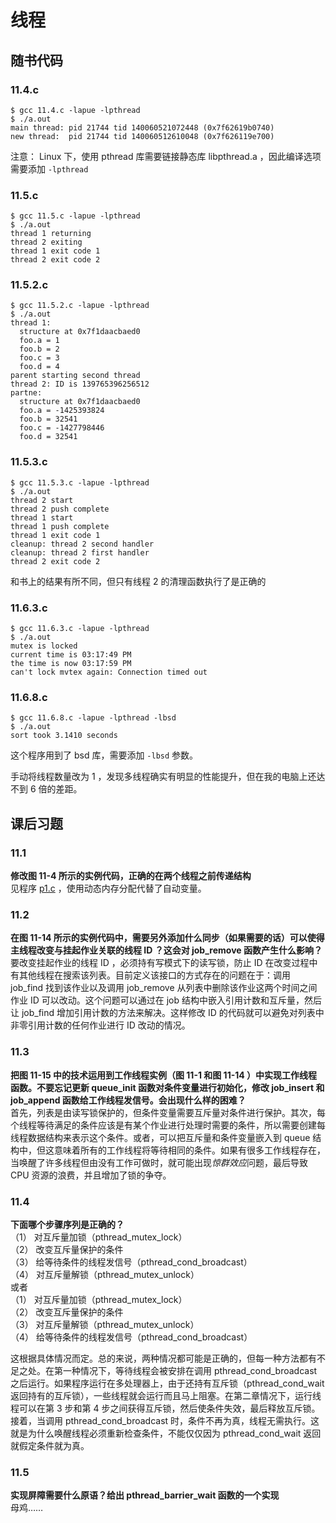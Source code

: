# 线程

## 随书代码

### 11.4.c

```shell
$ gcc 11.4.c -lapue -lpthread
$ ./a.out
main thread: pid 21744 tid 140060521072448 (0x7f62619b0740)
new thread:  pid 21744 tid 140060512610048 (0x7f626119e700)
```

注意： Linux 下，使用 pthread 库需要链接静态库 libpthread.a ，因此编译选项需要添加 `-lpthread`

### 11.5.c

```shell
$ gcc 11.5.c -lapue -lpthread
$ ./a.out
thread 1 returning
thread 2 exiting
thread 1 exit code 1
thread 2 exit code 2
```

### 11.5.2.c

```shell
$ gcc 11.5.2.c -lapue -lpthread
$ ./a.out
thread 1:
  structure at 0x7f1daacbaed0
  foo.a = 1
  foo.b = 2
  foo.c = 3
  foo.d = 4
parent starting second thread
thread 2: ID is 139765396256512
partne:
  structure at 0x7f1daacbaed0
  foo.a = -1425393824
  foo.b = 32541
  foo.c = -1427798446
  foo.d = 32541
```

### 11.5.3.c

```shell
$ gcc 11.5.3.c -lapue -lpthread
$ ./a.out
thread 2 start
thread 2 push complete
thread 1 start
thread 1 push complete
thread 1 exit code 1
cleanup: thread 2 second handler
cleanup: thread 2 first handler
thread 2 exit code 2
```

和书上的结果有所不同，但只有线程 2 的清理函数执行了是正确的

### 11.6.3.c

```shell
$ gcc 11.6.3.c -lapue -lpthread
$ ./a.out
mutex is locked
current time is 03:17:49 PM
the time is now 03:17:59 PM
can't lock mvtex again: Connection timed out
```

### 11.6.8.c

```shell
$ gcc 11.6.8.c -lapue -lpthread -lbsd
$ ./a.out
sort took 3.1410 seconds
```

这个程序用到了 bsd 库，需要添加 `-lbsd` 参数。

手动将线程数量改为 1 ，发现多线程确实有明显的性能提升，但在我的电脑上还达不到 6 倍的差距。

## 课后习题

### 11.1

**修改图 11-4 所示的实例代码，正确的在两个线程之前传递结构**  
见程序 [p1.c](p1.c) ，使用动态内存分配代替了自动变量。

### 11.2

**在图 11-14 所示的实例代码中，需要另外添加什么同步（如果需要的话）可以使得主线程改变与挂起作业关联的线程 ID ？这会对 job_remove 函数产生什么影响？**  
要改变挂起作业的线程 ID ，必须持有写模式下的读写锁，防止 ID 在改变过程中有其他线程在搜索该列表。目前定义该接口的方式存在的问题在于：调用 job_find 找到该作业以及调用 job_remove 从列表中删除该作业这两个时间之间作业 ID 可以改动。这个问题可以通过在 job 结构中嵌入引用计数和互斥量，然后让 job_find 增加引用计数的方法来解决。这样修改 ID 的代码就可以避免对列表中非零引用计数的任何作业进行 ID 改动的情况。

### 11.3

**把图 11-15 中的技术运用到工作线程实例（图 11-1 和图 11-14 ）中实现工作线程函数。不要忘记更新 queue_init 函数对条件变量进行初始化，修改 job_insert 和 job_append 函数给工作线程发信号。会出现什么样的困难？**  
首先，列表是由读写锁保护的，但条件变量需要互斥量对条件进行保护。其次，每个线程等待满足的条件应该是有某个作业进行处理时需要的条件，所以需要创建每线程数据结构来表示这个条件。或者，可以把互斥量和条件变量嵌入到 queue 结构中，但这意味着所有的工作线程将等待相同的条件。如果有很多工作线程存在，当唤醒了许多线程但由没有工作可做时，就可能出现*惊群效应*问题，最后导致 CPU 资源的浪费，并且增加了锁的争夺。

### 11.4

**下面哪个步骤序列是正确的？**  
（1） 对互斥量加锁（pthread_mutex_lock）  
（2） 改变互斥量保护的条件  
（3） 给等待条件的线程发信号（pthread_cond_broadcast）  
（4） 对互斥量解锁（pthread_mutex_unlock）  
或者  
（1） 对互斥量加锁（pthread_mutex_lock）  
（2） 改变互斥量保护的条件  
（3） 对互斥量解锁（pthread_mutex_unlock）  
（4） 给等待条件的线程发信号（pthread_cond_broadcast）  

这根据具体情况而定。总的来说，两种情况都可能是正确的，但每一种方法都有不足之处。在第一种情况下，等待线程会被安排在调用 pthread_cond_broadcast 之后运行。如果程序运行在多处理器上，由于还持有互斥锁（pthread_cond_wait 返回持有的互斥锁），一些线程就会运行而且马上阻塞。在第二章情况下，运行线程可以在第 3 步和第 4 步之间获得互斥锁，然后使条件失效，最后释放互斥锁。接着，当调用 pthread_cond_broadcast 时，条件不再为真，线程无需执行。这就是为什么唤醒线程必须重新检查条件，不能仅仅因为 pthread_cond_wait 返回就假定条件就为真。

### 11.5

**实现屏障需要什么原语？给出 pthread_barrier_wait 函数的一个实现**  
母鸡……